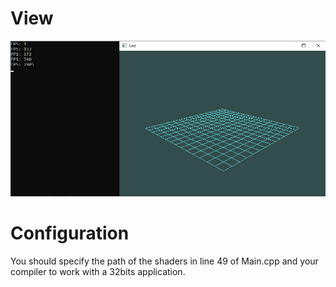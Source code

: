 # View

![](img/readme/view.png)

# Configuration

You should specify the path of the shaders in line 49 of Main.cpp and your compiler to work with a 32bits application.
